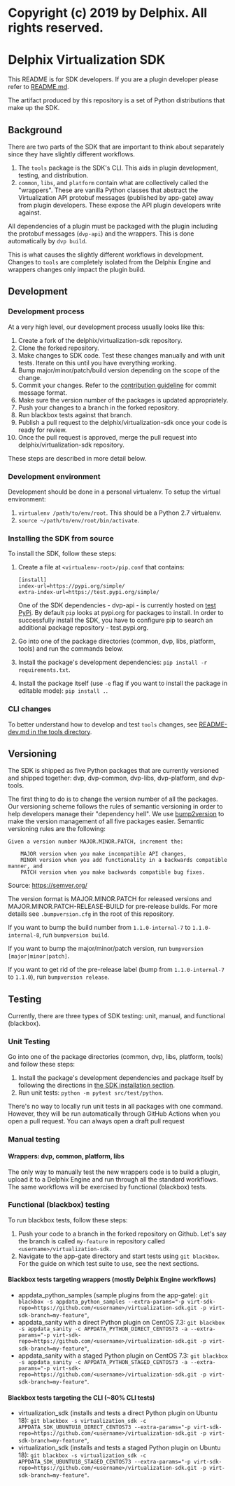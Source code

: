 # Copyright (c) 2019 by Delphix. All rights reserved.

# Delphix Virtualization SDK

This README is for SDK developers. If you are a plugin developer please refer to [README.md](README.md).

The artifact produced by this repository is a set of Python distributions that make up the SDK.

## Background

There are two parts of the SDK that are important to think about separately since they have slightly different workflows.

1. The `tools` package is the SDK's CLI. This aids in plugin development, testing, and distribution.
2. `common`, `libs`, and `platform` contain what are collectively called the "wrappers". These are vanilla Python classes
that abstract the Virtualization API protobuf messages (published by app-gate) away from plugin developers. These expose
the API plugin developers write against.

All dependencies of a plugin must be packaged with the plugin including the protobuf messages (`dvp-api`) and the wrappers.
This is done automatically by `dvp build`.

This is what causes the slightly different workflows in development. Changes to `tools` are completely isolated from the
Delphix Engine and wrappers changes only impact the plugin build.

## Development
 
### Development process

At a very high level, our development process usually looks like this:

1. Create a fork of the delphix/virtualization-sdk repository.
2. Clone the forked repository.
3. Make changes to SDK code. Test these changes manually and with unit tests. Iterate on this until you have everything working.
4. Bump major/minor/patch/build version depending on the scope of the change.
5. Commit your changes. Refer to the [contribution guideline](https://github.com/delphix/virtualization-sdk/blob/develop/CONTRIBUTING.md#commit-message-format)
 for commit message format. 
6. Make sure the version number of the packages is updated appropriately.
7. Push your changes to a branch in the forked repository.
8. Run blackbox tests against that branch.
9. Publish a pull request to the delphix/virtualization-sdk once your code is ready for review.
10. Once the pull request is approved, merge the pull request into delphix/virtualization-sdk repository.

These steps are described in more detail below.

### Development environment
Development should be done in a personal virtualenv. To setup the virtual environment:

1. `virtualenv /path/to/env/root`. This should be a Python 2.7 virtualenv.
2. `source ~/path/to/env/root/bin/activate`.

### Installing the SDK from source
To install the SDK, follow these steps:

1. Create a file at 
    `<virtualenv-root>/pip.conf` that contains:
    
    ```
    [install]
    index-url=https://pypi.org/simple/
    extra-index-url=https://test.pypi.org/simple/
    ```
   
   One of the SDK dependencies - dvp-api - is currently hosted on [test PyPi](https://test.pypi.org/project/dvp-api/). 
   By default `pip` looks at pypi.org for packages to install. In order to successfully install the SDK, you have to 
   configure pip to search an additional package repository - test.pypi.org.
2. Go into one of the package directories (common, dvp, libs, platform, tools) and run the commands below.
3. Install the package's development dependencies: `pip install -r requirements.txt`.
4. Install the package itself (use `-e` flag if you want to install the package in editable mode): `pip install .`.


### CLI changes

To better understand how to develop and test `tools` changes, see [README-dev.md in the tools directory](https://github.com/delphix/virtualization-sdk/blob/develop/tools/README-dev.md).

## Versioning

The SDK is shipped as five Python packages that are currently versioned and shipped together: dvp, dvp-common, dvp-libs,
dvp-platform, and dvp-tools. 

The first thing to do is to change the version number of all the packages. Our versioning scheme follows the rules of
semantic versioning in order to help developers manage their "dependency hell". We use [bump2version](https://github.com/c4urself/bump2version)
to make the version management of all five packages easier. Semantic versioning rules are the following:

```
Given a version number MAJOR.MINOR.PATCH, increment the:

    MAJOR version when you make incompatible API changes,
    MINOR version when you add functionality in a backwards compatible manner, and
    PATCH version when you make backwards compatible bug fixes.
```
Source: https://semver.org/

The version format is MAJOR.MINOR.PATCH for released versions and MAJOR.MINOR.PATCH-RELEASE-BUILD for pre-release builds.
For more details see `.bumpversion.cfg` in the root of this repository.

If you want to bump the build number from `1.1.0-internal-7` to `1.1.0-internal-8`, run `bumpversion build`.

If you want to bump the major/minor/patch version, run `bumpversion [major|minor|patch]`.

If you want to get rid of the pre-release label (bump from `1.1.0-internal-7` to `1.1.0`), run `bumpversion release`.

## Testing

Currently, there are three types of SDK testing: unit, manual, and functional (blackbox).

### Unit Testing

Go into one of the package directories (common, dvp, libs, platform, tools) and follow these steps:

1. Install the package's development dependencies and package itself by following the directions in [the SDK installation section](#installing-the-sdk-from-source).
2. Run unit tests: `python -m pytest src/test/python`.

There's no way to locally run unit tests in all packages with one command. However, they will be run automatically
through GitHub Actions when you open a pull request. You can always open a draft pull request 

### Manual testing

#### Wrappers: dvp, common, platform, libs
The only way to manually test the new wrappers code is to build a plugin, upload it to a Delphix Engine and run through
all the standard workflows. The same workflows will be exercised by functional (blackbox) tests.

### Functional (blackbox) testing
To run blackbox tests, follow these steps: 
1. Push your code to a branch in the forked repository on Github. Let's say the branch is called `my-feature` in repository called `<username>/virtualization-sdk`.
2. Navigate to the app-gate directory and start tests using `git blackbox`. For the guide on which test suite to use,
see the next sections.

#### Blackbox tests targeting wrappers (mostly Delphix Engine workflows)
* appdata_python_samples (sample plugins from the app-gate):
`git blackbox -s appdata_python_samples --extra-params="-p virt-sdk-repo=https://github.com/<username>/virtualization-sdk.git -p virt-sdk-branch=my-feature"`,
* appdata_sanity with a direct Python plugin on CentOS 7.3: `git blackbox -s appdata_sanity -c APPDATA_PYTHON_DIRECT_CENTOS73 -a --extra-params="-p virt-sdk-repo=https://github.com/<username>/virtualization-sdk.git -p virt-sdk-branch=my-feature"`,
* appdata_sanity with a staged Python plugin on CentOS 7.3: `git blackbox -s appdata_sanity -c APPDATA_PYTHON_STAGED_CENTOS73 -a --extra-params="-p virt-sdk-repo=https://github.com/<username>/virtualization-sdk.git -p virt-sdk-branch=my-feature"`.

#### Blackbox tests targeting the CLI (~80% CLI tests)
* virtualization_sdk (installs and tests a direct Python plugin on Ubuntu 18): 
`git blackbox -s virtualization_sdk -c APPDATA_SDK_UBUNTU18_DIRECT_CENTOS73 --extra-params="-p virt-sdk-repo=https://github.com/<username>/virtualization-sdk.git -p virt-sdk-branch=my-feature"`,
* virtualization_sdk (installs and tests a staged Python plugin on Ubuntu 18): 
`git blackbox -s virtualization_sdk -c APPDATA_SDK_UBUNTU18_STAGED_CENTOS73 --extra-params="-p virt-sdk-repo=https://github.com/<username>/virtualization-sdk.git -p virt-sdk-branch=my-feature"`.